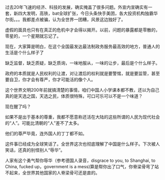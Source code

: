 过去20年飞速的经济、科技的发展，确实掩盖了很多问题。外宣内宣确实有一套，新四大发明，高铁，bat全球扩张，今日头条快手美团，各大投资机构独霸华尔街。。。我都差点被骗，认为全世界一团糟，风景这边独好了。

虚假的面具也只有在真正的危机中才会得以揭开。以前，问题的暴露都是零散的，零星的，一个星期就忘记了。

现在，大家算是明白，在这个全国最发达最法制政务服务最高效的地方，普通人的生活是个什么样子了

缺乏监督，缺乏质疑，缺乏质询，一味地服从，一味的让步，最后是个什么样子。

政府的本质就是人民权利的让渡，对让渡后的权利就是要警惕，就是要监管，甚至要自卫，你才会有尊严，你才可能活的像个人。

这个世界文明200年前就搞清楚的事情，咱们中国人小学课本都不教，还以为自己真的是天选之国，天选之民，体质很特殊，可口可乐可以不是一个味道？

现在醒了吗？

如果不是出于基本的尊重，我都不愿意称还活在大陆的这些所谓的人民为现代社会的“人”。可能比清朝的“人”差不了太多。

他们的尊严毕竟，连外国人的丁丁都不如。

这件事已经成为全球笑话了。全世界这次也彻底理解了中国是什么样子。下次被人笑话，还真的别怪别人“辱华”。

人家有这个勇气帮你辱华（参考德国人录音，disgrace to you, to Shanghai, to China, fucked up，government is a mess)算是帮你出了口气，你脊梁骨弯了站不起来，全世界其他国家的人脊梁骨可还是直的。
